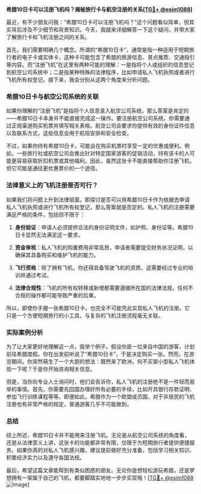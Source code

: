 **希腊10日卡可以注册飞机吗？揭秘旅行卡与航空注册的关系[[TG💪+ @esim1088](https://t.me/s/esim1088)]**

最近，有不少朋友问我：“希腊10日卡可以注册飞机吗？”这个问题看似简单，但其实背后涉及不少细节和背景知识。今天，我就来详细解答一下这个疑问，并带大家了解旅行卡和飞机注册之间的关系。

首先，我们需要明确几个概念。所谓的“希腊10日卡”，通常是指一种适用于短期旅行者的电子卡或实体卡，这种卡可能包含了希腊的旅游信息、景点推荐、交通指引等内容。而“注册飞机”在这里有两种可能的理解：一是指将个人或组织的信息登记到航空公司系统中；二是指某种特殊的法律程序，比如申请私人飞机执照或者进行飞机所有权登记。接下来，我会分别从这两个角度来分析问题。

### 希腊10日卡与航空公司系统的关联

如果你理解的“注册飞机”是指将个人信息录入航空公司系统，那么答案是肯定的——希腊10日卡本身并不能直接完成这一操作。要注册航空公司系统，你需要通过正规渠道购买机票并填写相关表格。航空公司会要求你提供有效的身份证件信息以及联系方式，这些信息会用于航班安排和安全检查。

不过，如果你持有希腊10日卡，可能会在购买机票时享受一定的优惠或便利。例如，一些旅行社或航空公司会推出针对特定国家游客的促销活动，持有该卡的人可能更容易获取折扣机票或其他福利。因此，虽然这张卡不能直接帮助你注册飞机，但它可能是通往更优惠票价的一个途径。

### 法律意义上的飞机注册是否可行？

如果我们将问题上升到法律层面，即探讨是否可以用希腊10日卡作为依据去申请私人飞机执照或进行飞机所有权登记，那么答案就是否定的。私人飞机的注册需要满足严格的条件，包括但不限于：

1. **身份验证**：申请人必须提供合法的身份证明文件，如护照、身份证等。希腊10日卡显然无法满足这一要求。
   
2. **资金审核**：私人飞机的购置费用非常高昂，申请者需要提交财务状况证明，以确保其具备购买和维护飞机的能力。

3. **飞行资格**：除了拥有飞机，你还得具备驾驶飞机的资质。这需要经过专业的培训并通过考试。

4. **法律合规性**：飞机的所有权转移或新增都需要遵循所在国的法律法规，任何不合规的操作都可能导致严重的后果。

所以，即使你手握一张希腊10日卡，也完全不可能凭此实现私人飞机的注册。它只是一个方便短期旅行的小工具，与复杂的飞机注册流程毫无关联。

### 实际案例分析

为了让大家更好地理解这一点，我举个例子。假设你是一位来自中国的游客，计划前往希腊度假。你在出发前听说了“希腊10日卡”，于是决定购买一张。然而，在游览期间，你突然萌生了一个大胆的想法：既然来了欧洲，何不买架小型私人飞机体验一下呢？于是你开始咨询相关信息。

但是，当你向专业人士询问时，他们会告诉你，私人飞机的注册绝不是一件轻而易举的事情。首先，你需要先回国办理好所有必要的手续，比如开具银行存款证明、参加飞行训练课程等等。即便如此，希腊作为一个欧盟成员国，对于非居民的飞机注册也有非常严格的规定，普通游客几乎不可能做到。

### 总结

综上所述，希腊10日卡并不能用来注册飞机。无论是从航空公司系统的角度看，还是从法律意义上讲，这张卡的功能都非常有限，仅限于为短期旅行者提供便捷服务。如果你真的对私人飞机感兴趣，建议提前做好充分准备，包括学习相关知识、积累经济实力以及遵守各国法规。

最后，希望这篇文章能帮到有类似困惑的朋友。无论你是想轻松游玩希腊，还是梦想拥有一架属于自己的飞机，都要脚踏实地地一步步实现哦！[[TG💪+ @esim1088](https://t.me/s/esim1088) ![Image](https://i.postimg.cc/4NQfJmqS/Snipaste-2025-05-13-00-14-12.png)]